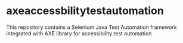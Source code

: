 # axeaccessbilitytestautomation
This repository contains a Selenium Java Test Automation framework integrated with AXE library for accessibility test automation
